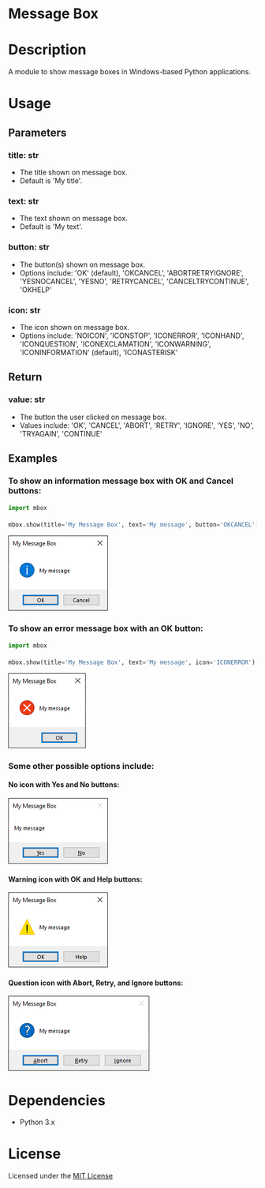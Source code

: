 # Message Box

# Description
A module to show message boxes in Windows-based Python applications.

# Usage
## Parameters
### title: str
- The title shown on message box.
- Default is 'My title'.
### text: str
- The text shown on message box.
- Default is 'My text'.
### button: str
- The button(s) shown on message box.
- Options include: 'OK' (default), 'OKCANCEL', 'ABORTRETRYIGNORE', 'YESNOCANCEL', 'YESNO', 'RETRYCANCEL',  'CANCELTRYCONTINUE', 'OKHELP'
### icon: str
- The icon shown on message box.
- Options include: 'NOICON', 'ICONSTOP', 'ICONERROR', 'ICONHAND', 'ICONQUESTION', 'ICONEXCLAMATION', 'ICONWARNING', 'ICONINFORMATION' (default), 'ICONASTERISK'

## Return
### value: str
- The button the user clicked on message box.
- Values include: 'OK', 'CANCEL', 'ABORT',  'RETRY', 'IGNORE',  'YES', 'NO', 'TRYAGAIN', 'CONTINUE'

## Examples
### To show an information message box with **OK** and **Cancel** buttons:
```python
import mbox

mbox.show(title='My Message Box', text='My message', button='OKCANCEL')
```
![Info msg ok-cancel](images/Info%20msg%20ok-cancel.png)

### To show an error message box with an **OK** button:
```python
import mbox

mbox.show(title='My Message Box', text='My message', icon='ICONERROR')
```
![Error msg ok](images/Error%20msg%20ok.png)

### Some other possible options include:
#### No icon with **Yes** and **No** buttons:
![No icon msg yes-no](images/No%20icon%20msg%20yes-no.png)

#### Warning icon with **OK** and **Help** buttons:
![Warning msg ok-help](images/Warning%20msg%20ok-help.png)

#### Question icon with **Abort**, **Retry**, and **Ignore** buttons:
![Question msg abort-retry-ignore](images/Question%20msg%20abort-retry-ignore.png)

# Dependencies
- Python 3.x

# License
Licensed under the [MIT License](LICENSE)
